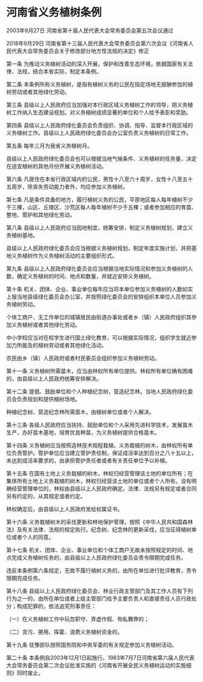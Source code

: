 # 河南省义务植树条例

2003年9月27日 河南省第十届人民代表大会常务委员会第五次会议通过

2018年9月29日 河南省第十三届人民代表大会常务委员会第六次会议《河南省人民代表大会常务委员会关于修改部分地方性法规的决定》修正



第一条 为推动义务植树活动的深入开展，保护和改善生态环境，依据国家有关法律、法规，结合本省实际，制定本条例。

第二条 本条例所称义务植树，是指有植树义务的公民在指定场地无报酬参加的植树劳动或者其他绿化劳动。

第三条 县级以上人民政府应当加强对本行政区域义务植树工作的领导，把义务植树工作纳入生态建设规划。对义务植树成绩显著的单位和个人给予表彰和奖励。

第四条 县级以上人民政府绿化委员会负责组织、协调、指导、监督本行政区域的义务植树工作。县级以上人民政府绿化委员会办公室负责义务植树的日常工作。

第五条 每年三月为我省义务植树月。

县级以上人民政府绿化委员会也可以根据当地气候条件、义务植树的任务量，决定在适宜植树的其他月份开展义务植树活动。

第六条 凡居住在本省行政区域内的公民，男性十八至六十周岁，女性十八至五十五周岁，除丧失劳动能力者外，均应参加义务植树。

第七条 凡是条件具备的地方，履行植树义务的公民，平原地区每人每年植树不少于三棵，山区、丘陵区、沙荒区每人每年植树不少于五棵；或者参加相应的育苗、整地、管护和其他绿化劳动。

第八条 县级以上人民政府应当因地制宜，统筹安排，制定义务植树规划，建立义务植树基地。

县级以上人民政府绿化委员会应当根据义务植树规划，制定年度实施计划，并把基地义务植树作为义务植树活动的主要组织形式。

第九条 县级以上人民政府绿化委员会应当根据当地实际情况和参加义务植树的人数，确定义务植树的时间、地点和数量，并就近安排义务植树。

第十条 机关、团体、企业、事业单位每年应当将本单位参加义务植树的人数如实上报当地县级绿化委员会办公室，并按照绿化委员会的安排组织本单位人员参加义务植树劳动。

个体工商户、无工作单位的城镇居民由街道办事处或者乡（镇）人民政府组织其参加义务植树或者其他绿化劳动。

中小学校应当对在校学生进行国土绿化教育，可以根据实际情况，组织学生就近参加力所能及的植树劳动或者其他绿化活动。

农民由乡（镇）人民政府或者村民委员会组织参加义务植树劳动。

第十一条 义务植树所需苗木，应当由林权所有单位提供。林权所有单位确有困难的，由县级以上人民政府统筹安排解决。

第十二条 提倡、鼓励单位和个人种植纪念树，营造纪念林。当地人民政府绿化委员会负责规划和提供植树场地。

种植纪念树、营造纪念林所需苗木，由植树单位或者个人解决。

第十三条 各级人民政府应当扶持、鼓励单位和个人采用先进科学技术，发展苗木生产，办好苗木基地，培育优良种苗，为义务植树提供合格苗木。

第十四条 义务植树应当按照造林技术规程栽植。义务栽植的树木，由林权所有单位负责管护。管护单位应当建立管护责任制，保证成活率达到百分之八十五以上，未达到成活率要求的，由承担管护责任者或者有关责任单位予以补植。

第十五条 在国有土地上义务栽植的树木，林权归经营管理该土地的单位所有；在集体所有土地上义务栽植的树木，林权归经营该土地的单位或者个人所有。没有明确经营管理单位的，林权由县级以上人民政府确定。法律、法规另有规定或者合同另有约定的，从其规定或者约定。

林权确定后，由县级以上人民政府发给权属证书。

第十六条 义务栽植树木的采伐更新和林地保护管理，按照《中华人民共和国森林法》及有关法律、法规的规定执行。纪念树、纪念林的更新采伐，应当征得植树单位或者个人的同意。

第十七条 机关、团体、企业、事业单位和个体工商户无故未按照规定的时间、地点完成义务植树任务的，由县级以上人民政府绿化委员会责令限期完成任务。

违反本条例第六条规定，无故不履行植树义务的，由所在单位进行批评教育，责令限期完成任务。

第十八条 县级以上人民政府绿化委员会、林业行政主管部门及其工作人员有下列行为之一的，由所在单位或者上级主管部门给予主要负责人和直接责任人员行政处分；构成犯罪的，依法追究刑事责任：

（一）在义务植树工作中玩忽职守、弄虚作假、徇私舞弊的；

（二）贪污、挪用、挥霍、浪费义务植树资金的。

第十九条 驻豫部队按照国务院和中央军委的有关规定参加义务植树活动。

第二十条 本条例自2003年12月1日起施行。1983年7月7日河南省第六届人民代表大会常务委员会第二次会议批准实施的《河南省开展全民义务植树运动的实施细则》同时废止。